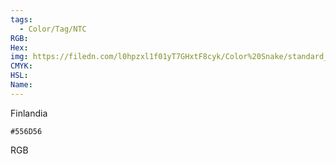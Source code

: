 ```yaml
---
tags:
  - Color/Tag/NTC
RGB:
Hex:
img: https://filedn.com/l0hpzxl1f01yT7GHxtF8cyk/Color%20Snake/standard_csv_to_svg//556D56.svg
CMYK:
HSL:
Name:
---
```

Finlandia
```palette
#556D56
```
RGB
